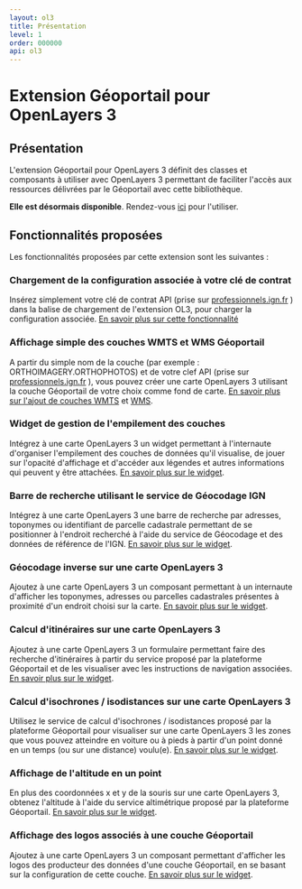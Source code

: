 ```yaml
---
layout: ol3
title: Présentation
level: 1
order: 000000
api: ol3
---
```


# Extension Géoportail pour OpenLayers 3

## Présentation

L'extension Géoportail pour OpenLayers 3 définit des classes et composants à utiliser avec OpenLayers 3 permettant de faciliter l'accès aux ressources délivrées par le Géoportail avec cette bibliothèque.

**Elle est désormais disponible**. Rendez-vous <a href="https://github.com/IGNF/geoportal-extensions/blob/master/README-ol3.md" target="_blank">ici</a> pour l'utiliser.

## Fonctionnalités proposées

Les fonctionnalités proposées par cette extension sont les suivantes :

### Chargement de la configuration associée à votre clé de contrat

Insérez simplement votre clé de contrat API (prise sur [professionnels.ign.fr](http://professionnels.ign.fr/api-web) ) dans la balise de chargement de l'extension OL3, pour charger la configuration associée. [En savoir plus sur cette fonctionnalité](./ol3-autoconf.html)

### Affichage simple des couches WMTS et WMS Géoportail

A partir du simple nom de la couche (par exemple : ORTHOIMAGERY.ORTHOPHOTOS) et de votre clef API (prise sur [professionnels.ign.fr](http://professionnels.ign.fr/api-web) ), vous pouvez créer une carte OpenLayers 3 utilisant la couche Géoportail de votre choix comme fond de carte. [En savoir plus sur l'ajout de couches WMTS](./ol3-WMTS.html) et [WMS](./ol3-WMS.html).

### Widget de gestion de l'empilement des couches

Intégrez à une carte OpenLayers 3 un widget permettant à l'internaute d'organiser l'empilement des couches de données qu'il visualise, de jouer sur l'opacité d'affichage et d'accéder aux légendes et autres informations qui peuvent y être attachées. [En savoir plus sur le widget](./ol3-layerSwitcher.html).

### Barre de recherche utilisant le service de Géocodage IGN

Intégrez à une carte OpenLayers 3 une barre de recherche par adresses, toponymes ou identifiant de parcelle cadastrale permettant de se positionner à l'endroit recherché à l'aide du service de Géocodage et des données de référence de l'IGN. [En savoir plus sur le widget](./ol3-searchEngine.html).

### Géocodage inverse sur une carte OpenLayers 3

Ajoutez à une carte OpenLayers 3 un composant permettant à un internaute d'afficher les toponymes, adresses ou parcelles cadastrales présentes à proximité d'un endroit choisi sur la carte. [En savoir plus sur le widget](./ol3-reverseGeocode.html).

### Calcul d'itinéraires sur une carte OpenLayers 3

Ajoutez à une carte OpenLayers 3 un formulaire permettant faire des recherche d'itinéraires à partir du service proposé par la plateforme Géoportail et de les visualiser avec les instructions de navigation associées. [En savoir plus sur le widget](./ol3-route.html).


### Calcul d'isochrones / isodistances sur une carte OpenLayers 3

Utilisez le service de calcul d'isochrones / isodistances proposé par la plateforme Géoportail pour visualiser sur une carte OpenLayers 3 les zones que vous pouvez atteindre en voiture ou à pieds à partir d'un point donné en un temps (ou sur une distance) voulu(e). [En savoir plus sur le widget](./ol3-isocurve.html).

### Affichage de l'altitude en un point

En plus des coordonnées x et y de la souris sur une carte OpenLayers 3, obtenez l'altitude à l'aide du service altimétrique proposé par la plateforme Géoportail. [En savoir plus sur le widget](./ol3-mousePosition.html).

### Affichage des logos associés à une couche Géoportail

Ajoutez à une carte OpenLayers 3 un composant permettant d'afficher les logos des producteur des données d'une couche Géoportail, en se basant sur la configuration de cette couche. [En savoir plus sur le widget](./ol3-originators.html).

<!--
### Prise en charge du format GeoRSS

Rajoutez l'affichage de flux GeoRSS sur une carte OpenLayers 3

### Formulaire d'ajout de couches externes

Permettez aux internautes de covisualiser les données de son choix dans les standards géographiques du web (WMTS, WMS, KML, GeoJSON, ...) à l'aide d'un widget d'ajout de couches externes.
-->
